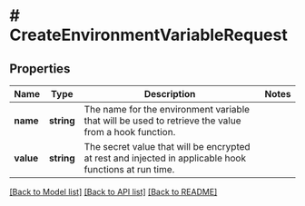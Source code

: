 # # CreateEnvironmentVariableRequest

## Properties

Name | Type | Description | Notes
------------ | ------------- | ------------- | -------------
**name** | **string** | The name for the environment variable that will be used to retrieve the value from a hook function. |
**value** | **string** | The secret value that will be encrypted at rest and injected in applicable hook functions at run time. |

[[Back to Model list]](../../README.md#models) [[Back to API list]](../../README.md#endpoints) [[Back to README]](../../README.md)
